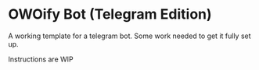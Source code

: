 # OWOify Bot (Telegram Edition)
A working template for a telegram bot. Some work needed to get it fully set up.

Instructions are WIP